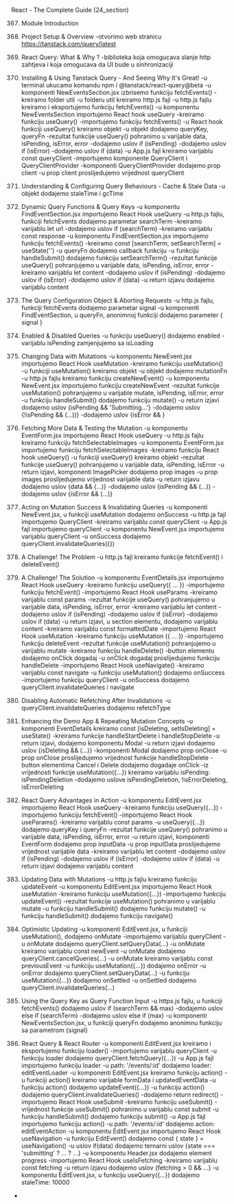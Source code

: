 React - The Complete Guide  (24_section)

367. Module Introduction

368. Project Setup & Overview
-otvorimo web stranicu https://tanstack.com/query/latest

369. React Query: What & Why ?
-biblioteka koja omogucava slanje http zahtjeva i koja omogucava da UI bude u sinhronizaciji

370. Installing & Using Tanstack Query - And Seeing Why It's Great!
-u terminal ukucamo komandu npm i @tanstack/react-query@beta
-u komponenti NewEventsSection.jsx izbrisemo funkciju fetchEvents()
-kreiramo folder util
-u folderu util kreiramo http.js fajl
-u http.js fajlu kreiramo i eksportujemo funkciju fetchEvents()
-u komponentu NewEventsSection importujemo React hook useQuery
-kreiramo funkciju useQuery()
-importujemo funkciju fetchEvents()
-u React hook funkciji useQuery() kreiramo objekt
-u objekt dodajemo queryKey, queryFn
-rezultat funkcije useQuery() pohranimo u varijable data, isPending, isError, error 
-dodajemo uslov if (isPending)
-dodajemo uslov if (isError)
-dodajemo uslov if (data)
-u App.js fajl kreiramo varijablu const queryClient
-importujemo komponente QueryClient i QueryClientProvider
-komponenti QueryClientProvider dodajemo prop client
-u prop client proslijedujemo vrijednost queryClient

371. Understanding & Configuring Query Behaviours - Cache & Stale Data
-u objekt dodajemo staleTime i gcTime

372. Dynamic Query Functions & Query Keys
-u komponentu FindEventSection.jsx importujemo React Hook useQuery 
-u http.js fajlu, funkciji fetchEvents dodajemo parametar searchTerm
-kreiramo varijablu let url
-dodajemo uslov if (searchTerm)
-kreiramo varijablu const response
-u komponentu FindEventSection.jsx importujemo funkciju fetchEvents()
-kreiramo const [searchTerm, setSearchTerm] = useState('')
-u queryFn dodajemo callback funkciju
-u funkciju handleSubmit() dodajemo funkciju setSearchTerm()
-rezultat funkcije useQuery() pohranjujemo u varijable data, isPending, isError, error
-kreiramo varijablu let content 
-dodajemo uslov if (isPending)
-dodajemo uslov if (isError)
-dodajemo uslov if (data)
-u return izjavu dodajemo varijablu content

373. The Query Configuration Object & Aborting Requests
-u http.js fajlu, funkciji fetchEvents dodajemo parametar signal
-u komponenti FindEventSection, u queryFn, anonimnoj funkciji dodajemo parameter { signal }

374. Enabled & Disabled Queries
-u funkciju useQuery() dodajemo enabled
-varijablu isPending zamjenjujemo sa isLoading

375. Changing Data with Mutations
-u komponentu NewEvent.jsx importujemo React Hook useMutation 
-kreiramo funkciju useMutation()
-u funkciji useMutation() kreiramo objekt
-u objekt dodajemo mutationFn
-u http.js fajlu kreiramo funkciju createNewEvent()
-u komponentu NewEvent.jsx importujemo funkciju createNewEvent
-rezultat funkcije useMutation() pohranjujemo u varijable mutate, isPending, isError, error
-u funkciju handleSubmit() dodajemo funkciju mutate()
-u return izjavi dodajemo uslov {isPending && 'Submitting...'}
-dodajemo uslov {!isPending && (...))}
-dodajemo uslov {isError && <ErrorBlock />}

376. Fetching More Data & Testing the Mutation
-u komponentu EventForm.jsx importujemo React Hook useQuery
-u http.js fajlu kreiramo funkciju fetchSelectableImages
-u komponentu EventForm.jsx importujemo funkciju fetchSelectableImages
-kreiramo funkciju React hook useQuery()
-u funkciji useQuery() kreiramo objekt
-rezultat funkcije useQuery() pohranjujemo u varijable data, isPending, isError 
-u return izjavi, komponenti ImagePicker dodajemo prop images
-u prop images proslijedujemo vrijednost varijable data
-u return izjavu dodajemo uslov {data && (...)}
-dodajemo uslov {isPending && (...)}
-dodajemo uslov {isError && (...)}

377. Acting on Mutation Success & Invalidating Queries
-u komponenti NewEvent.jsx, u funkciji useMutation dodajemo onSuccess
-u http.ja fajl importujemo QueryClient 
-kreiramo varijablu const queryClient
-u App.js fajl importujemo queryClient
-u komponentu NewEvent.jsx importujemo varijablu queryClient
-u onSuccess dodajemo queryClient.invalidateQueries({})

378. A Challenge! The Problem
-u http.js fajl kreiramo funkcije fetchEvent() i deleteEvent()

379. A Challenge! The Solution
-u komponentu EventDetails.jsx importujemo React Hook useQuery
-kreiramo funkciju useQuery({ ... })
-importujemo funkciju fetchEvent()
-importujemo React Hook useParams
-kreiramo varijablu const params
-rezultat funkcije useQuery() pohranjujemo u varijable data, isPending, isError, error
-kreiramo varijablu let content
-dodajemo uslov if (isPending)
-dodajemo uslov if (isError) 
-dodajemo uslov if (data) 
-u return izjavi, u section elementu, dodajemo varijablu content
-kreiramo varijablu const formattedDate
-importujemo React Hook useMutation
-kreiramo funkciju useMutation ({ ... })
-importujemo funkciju deleteEvent
-rezultat funkcije useMutation() pohranjujemo u varijablu mutate
-kreiramo funkciju handleDelete()
-button elementu dodajemo onClick dogadaj
-u onClick dogadaj proslijedujemo funkciju handleDelete
-importujemo React Hook useNavigate()
-kreiramo varijablu const navigate
-u funkciju useMutation() dodajemo onSuccess
-importujemo funkciju queryClient
-u onSuccess dodajemo queryClient.invalidateQueries i navigate

380. Disabling Automatic Refetching After Invalidations
-u queryClient.invalidateQueries dodajemo refetchType

381. Enhancing the Demo App & Repeating Mutation Concepts
-u komponenti EventDetails kreiramo const [isDeleting, setIsDeleting] = useState()
-kreiramo funkcije handleStartDelete i handleStopDelete
-u return izjavi, dodajemo komponentu Modal
-u return izjavi dodajemo uslov {isDeleting && (...)}
-komponenti Modal dodajemo prop onClose
-u prop onClose proslijedujemo vrijednost funkcije handleStopDelete
-button elementima Cancel i Delete dodajemo dogadaje onClick
-iz vrijednosti funkcije useMutation({...}) kreiramo varijablu isPending: isPendingDeletion
-dodajemo uslove isPendingDeletion, !isErrorDeleting, isErrorDeleting

382. React Query Advantages in Action
-u komponentu EditEvent.jsx importujemo React Hook useQuery
-kreiramo funkciju useQuery({...})
-importujemo funkciju fetchEvent()
-importujemo React Hook useParams()
-kreiramo varijablu const params
-u useQuery({...}) dodajemo queryKey i queryFn
-rezultat funkcije useQuery() pohranimo u varijable data, isPending, isError, error
-u return izjavi, komponenti EventForm dodajemo prop inputData
-u prop inputData proslijedujemo vrijednost varijable data
-kreiramo varijablu let content
-dodajemo uslov if (isPending)
-dodajemo uslov if (isError)
-dodajemo uslov if (data)
-u return izjavi dodajemo varijablu content

383. Updating Data with Mutations
-u http.js fajlu kreiramo funkciju updateEvent
-u komponentu EditEvent.jsx importujemo React Hook useMutation
-kreiramo funkciju useMutation({...})
-importujemo funkciju updateEvent()
-rezultat funkcije useMutation() pohranimo u varijablu mutate
-u funkciju handleSubmit() dodajemo funkciju mutate()
-u funkciju handleSubmit() dodajemo funkciju navigate()

384. Optimistic Updating
-u komponenti EditEvent.jsx, u funkciji useMutation(), dodajemo onMutate
-importujemo varijablu queryClient
-u onMutate dodajemo queryClient.setQueryData(...)
-u onMutate kreiramo varijablu const newEvent 
-u onMutate dodajemo queryClient.cancelQueries(...)
-u onMutate kreiramo varijablu const previousEvent 
-u funkciju useMutation({...}) dodajemo onError
-u onError dodajemo queryClient.setQueryData(...)
-u funkciju useMutation({...}) dodajemo onSettled
-u onSettled dodajemo  queryClient.invalidateQueries(...)

385. Using the Query Key as Query Function Input
-u https.js fajlu, u funkciji fetchEvents() dodajemo uslov if (searchTerm && max)
-dodajemo uslov else if (searchTerm)
-dodajemo uslov else if (max)
-u komponenti NewEventsSection.jsx, u funkciji queryFn dodajemo anonimnu funkciju sa parametrom {signal}

386. React Query & React Router
-u komponenti EditEvent.jsx kreiramo i eksportujemo funkciju loader()
-importujemo varijablu queryClient
-u funkciju loader dodajemo  queryClient.fetchQuery({...})
-u App.js fajl importujemo funkciju loader
-u path: '/events/:id' dodajemo loader: editEventLoader
-u komponenti EditEvent.jsx kreiramo funkciju action()
-u funkciji action() kreiramo varijable formData i updatedEventData
-u funkciju action() dodajemo updateEvent({...})
-u funkciju action() dodajemo queryClient.invalidateQueries()
-dodajemo return redirect()
-importujemo React Hook useSubmit
-kreiramo funkciju useSubmit()
-vrijednost funkcije useSubmit() pohranimo u varijablu const submit
-u funkciju handleSubmit() dodajemo funkciju submit()
-u App.js fajl importujemo funkciju action()
-u path: '/events/:id' dodajemo action: editEventAction
-u komponentu EditEvent.jsx importujemo React Hook useNavigation
-u funkciju EditEvent() dodajemo const { state } = useNavigation()
-u uslov if(data) dodajemo ternarni uslov {state === 'submitting' ? ... ? ...}
-u komponentu Header.jsx dodajemo element progress
-importujemo React Hook useIsFetching
-kreiramo varijablu const fetching
-u return izjavu dodajemo uslov {fetching > 0 && ...}
-u komponentu EditEvent.jsx, u funkciju useQuery({...}) dodajemo staleTime: 10000
-
